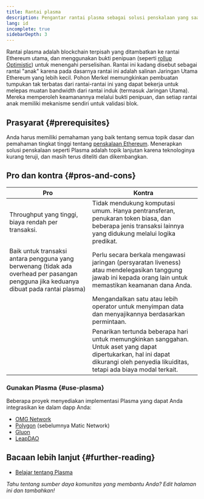 ```yaml
---
title: Rantai plasma
description: Pengantar rantai plasma sebagai solusi penskalaan yang saat ini digunakan oleh komunitas Ethereum.
lang: id
incomplete: true
sidebarDepth: 3
---
```


Rantai plasma adalah blockchain terpisah yang ditambatkan ke rantai Ethereum utama, dan menggunakan bukti penipuan (seperti [rollup Optimistic](/developers/docs/scaling/layer-2-rollups/#optimistic-rollups)) untuk menengahi perselisihan. Rantai ini kadang disebut sebagai rantai "anak" karena pada dasarnya rantai ini adalah salinan Jaringan Utama Ethereum yang lebih kecil. Pohon Merkel memungkinkan pembuatan tumpukan tak terbatas dari rantai-rantai ini yang dapat bekerja untuk melepas muatan bandwidth dari rantai induk (termasuk Jaringan Utama). Mereka memperoleh keamanannya melalui <GlossaryTooltip termKey="fraud-proof">bukti penipuan</GlossaryTooltip>, dan setiap rantai anak memiliki mekanisme sendiri untuk validasi blok.

## Prasyarat {#prerequisites}

Anda harus memiliki pemahaman yang baik tentang semua topik dasar dan pemahaman tingkat tinggi tentang [penskalaan Ethereum](/developers/docs/scaling/). Menerapkan solusi penskalaan seperti Plasma adalah topik lanjutan karena teknologinya kurang teruji, dan masih terus diteliti dan dikembangkan.

## Pro dan kontra {#pros-and-cons}

| Pro                                                                                                                                    | Kontra                                                                                                                                                                                |
| -------------------------------------------------------------------------------------------------------------------------------------- | ------------------------------------------------------------------------------------------------------------------------------------------------------------------------------------- |
| Throughput yang tinggi, biaya rendah per transaksi.                                                                                    | Tidak mendukung komputasi umum. Hanya pentransferan, penukaran token biasa, dan beberapa jenis transaksi lainnya yang didukung melalui logika predikat.                               |
| Baik untuk transaksi antara pengguna yang berwenang (tidak ada overhead per pasangan pengguna jika keduanya dibuat pada rantai plasma) | Perlu secara berkala mengawasi jaringan (persyaratan liveness) atau mendelegasikan tanggung jawab ini kepada orang lain untuk memastikan keamanan dana Anda.                          |
|                                                                                                                                        | Mengandalkan satu atau lebih operator untuk menyimpan data dan menyajikannya berdasarkan permintaan.                                                                                  |
|                                                                                                                                        | Penarikan tertunda beberapa hari untuk memungkinkan sanggahan. Untuk aset yang dapat dipertukarkan, hal ini dapat dikurangi oleh penyedia likuiditas, tetapi ada biaya modal terkait. |

### Gunakan Plasma {#use-plasma}

Beberapa proyek menyediakan implementasi Plasma yang dapat Anda integrasikan ke dalam dapp Anda:

- [OMG Network](https://omg.network/)
- [Polygon](https://polygon.technology/) (sebelumnya Matic Network)
- [Gluon](https://gluon.network/)
- [LeapDAO](https://ipfs.leapdao.org/)

## Bacaan lebih lanjut {#further-reading}

- [Belajar tentang Plasma](https://www.learnplasma.org/en/)

_Tahu tentang sumber daya komunitas yang membantu Anda? Edit halaman ini dan tambahkan!_
